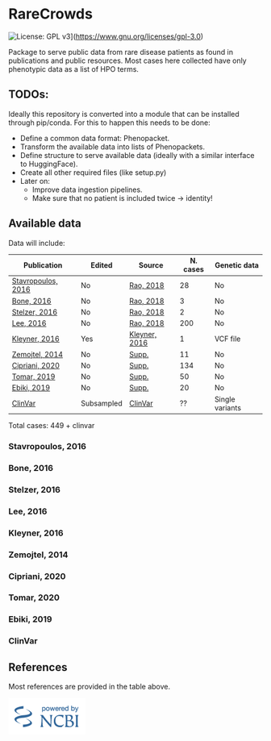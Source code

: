 # RareCrowds
![License: GPL v3](https://img.shields.io/badge/License-GPLv3-blue.svg)](https://www.gnu.org/licenses/gpl-3.0)

Package to serve public data from rare disease patients as found in publications and public resources. Most cases here collected have only phenotypic data as a list of HPO terms.

## TODOs:

Ideally this repository is converted into a module that can be installed through pip/conda. For this to happen this needs to be done:
- Define a common data format: Phenopacket.
- Transform the available data into lists of Phenopackets.
- Define structure to serve available data (ideally with a similar interface to HuggingFace).
- Create all other required files (like setup.py)
- Later on:
  - Improve data ingestion pipelines.
  - Make sure that no patient is included twice -> identity!

## Available data

Data will include:

| Publication | Edited | Source | N. cases | Genetic data |
|-------------|--------|--------|----------|--------|
| [Stavropoulos, 2016](https://dx.doi.org/10.1038/npjgenmed.2015.12) | No | [Rao, 2018](https://pubmed.ncbi.nlm.nih.gov/29980210/) | 28 | No |
| [Bone, 2016](https://dx.doi.org/10.1038/gim.2015.137) | No | [Rao, 2018](https://pubmed.ncbi.nlm.nih.gov/29980210/) | 3 | No |
| [Stelzer, 2016](https://dx.doi.org/10.1186/s12864-016-2722-2) | No | [Rao, 2018](https://pubmed.ncbi.nlm.nih.gov/29980210/) | 2 | No |
| [Lee, 2016](https://dx.doi.org/10.1001/jama.2014.14604) | No | [Rao, 2018](https://pubmed.ncbi.nlm.nih.gov/29980210/) | 200 | No |
| [Kleyner, 2016](http://molecularcasestudies.cshlp.org/content/2/6/a001131.long) | Yes | [Kleyner, 2016](http://molecularcasestudies.cshlp.org/content/2/6/a001131.long) | 1 | VCF file |
| [Zemojtel, 2014](https://www.ncbi.nlm.nih.gov/pmc/articles/PMC4512639) | No | [Supp.](https://stm.sciencemag.org/content/scitransmed/suppl/2014/08/29/6.252.252ra123.DC1/6-252ra123_SM.pdf) | 11 | No |
| [Cipriani, 2020](https://www.ncbi.nlm.nih.gov/pmc/articles/PMC7230372/) | No | [Supp.](https://www.ncbi.nlm.nih.gov/pmc/articles/PMC7230372/bin/genes-11-00460-s001.pdf) | 134 | No |
| [Tomar, 2019](https://www.ncbi.nlm.nih.gov/pmc/articles/PMC6777628/) | No | [Supp.](https://www.ncbi.nlm.nih.gov/pmc/articles/PMC6777628/bin/41431_2019_412_MOESM2_ESM.docx) | 50 | No |
| [Ebiki, 2019](https://www.ncbi.nlm.nih.gov/pmc/articles/PMC6739250/) | No | [Supp.](https://www.ncbi.nlm.nih.gov/pmc/articles/PMC6739250/bin/yam-62-244-s002.pdf) | 20 | No |
| [ClinVar](https://ftp.ncbi.nlm.nih.gov/pub/clinvar/vcf_GRCh38/clinvar.vcf.gz) | Subsampled | [ClinVar](https://ftp.ncbi.nlm.nih.gov/pub/clinvar/vcf_GRCh38/clinvar.vcf.gz) | ?? | Single variants |
Total cases: 449 + clinvar

### Stavropoulos, 2016
### Bone, 2016
### Stelzer, 2016
### Lee, 2016
### Kleyner, 2016
### Zemojtel, 2014
### Cipriani, 2020
### Tomar, 2020
### Ebiki, 2019
### ClinVar

## References
Most references are provided in the table above.

![NCBI logo required by ClinVar](resources/NCBI_powered.png "NCBI logo required by ClinVar")